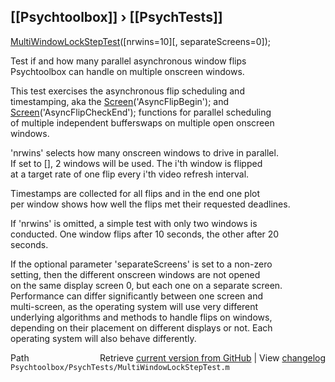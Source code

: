 ## [[Psychtoolbox]] &#8250; [[PsychTests]]

[MultiWindowLockStepTest](MultiWindowLockStepTest)([nrwins=10][, separateScreens=0]);  
  
Test if and how many parallel asynchronous window flips  
Psychtoolbox can handle on multiple onscreen windows.  
  
This test exercises the asynchronous flip scheduling and  
timestamping, aka the [Screen](Screen)('AsyncFlipBegin'); and  
[Screen](Screen)('AsyncFlipCheckEnd'); functions for parallel scheduling  
of multiple independent bufferswaps on multiple open onscreen  
windows.  
  
'nrwins' selects how many onscreen windows to drive in parallel.  
If set to [], 2 windows will be used. The i'th window is flipped  
at a target rate of one flip every i'th video refresh interval.  
  
Timestamps are collected for all flips and in the end one plot  
per window shows how well the flips met their requested deadlines.  
  
If 'nrwins' is omitted, a simple test with only two windows is  
conducted. One window flips after 10 seconds, the other after 20  
seconds.  
  
If the optional parameter 'separateScreens' is set to a non-zero  
setting, then the different onscreen windows are not opened  
on the same display screen 0, but each one on a separate screen.  
Performance can differ significantly between one screen and  
multi-screen, as the operating system will use very different  
underlying algorithms and methods to handle flips on windows,  
depending on their placement on different displays or not. Each  
operating system will also behave differently.  
  




<div class="code_header" style="text-align:right;">
  <span style="float:left;">Path&nbsp;&nbsp;</span> <span class="counter">Retrieve <a href=
  "https://raw.github.com/Psychtoolbox-3/Psychtoolbox-3/beta/Psychtoolbox/PsychTests/MultiWindowLockStepTest.m">current version from GitHub</a> | View <a href=
  "https://github.com/Psychtoolbox-3/Psychtoolbox-3/commits/beta/Psychtoolbox/PsychTests/MultiWindowLockStepTest.m">changelog</a></span>
</div>
<div class="code">
  <code>Psychtoolbox/PsychTests/MultiWindowLockStepTest.m</code>
</div>


